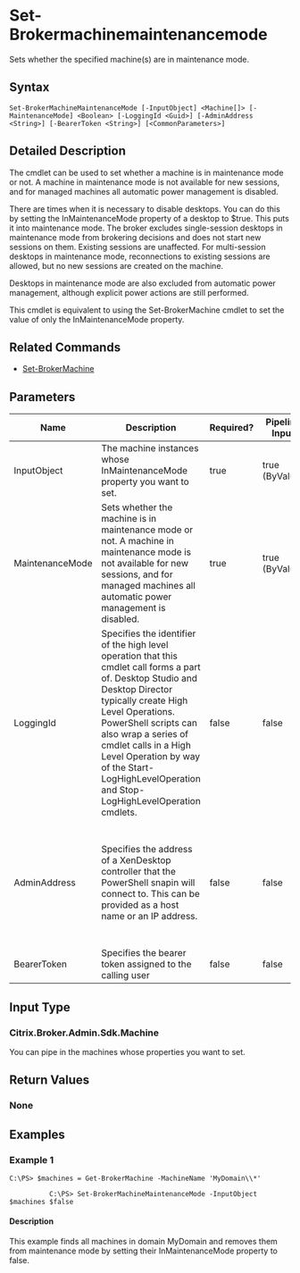 ﻿
# Set-Brokermachinemaintenancemode
Sets whether the specified machine(s) are in maintenance mode.
## Syntax
```
Set-BrokerMachineMaintenanceMode [-InputObject] <Machine[]> [-MaintenanceMode] <Boolean> [-LoggingId <Guid>] [-AdminAddress <String>] [-BearerToken <String>] [<CommonParameters>]
```
## Detailed Description
The cmdlet can be used to set whether a machine is in maintenance mode or not. A machine in maintenance mode is not available for new sessions, and for managed machines all automatic power management is disabled.

There are times when it is necessary to disable desktops. You can do this by setting the InMaintenanceMode property of a desktop to \$true. This puts it into maintenance mode. The broker excludes single-session desktops in maintenance mode from brokering decisions and does not start new sessions on them. Existing sessions are unaffected. For multi-session desktops in maintenance mode, reconnections to existing sessions are allowed, but no new sessions are created on the machine.

Desktops in maintenance mode are also excluded from automatic power management, although explicit power actions are still performed.

This cmdlet is equivalent to using the Set-BrokerMachine cmdlet to set the value of only the InMaintenanceMode property.


## Related Commands

* [Set-BrokerMachine](../Set-BrokerMachine/)
## Parameters
| Name   | Description | Required? | Pipeline Input | Default Value |
| --- | --- | --- | --- | --- |
| InputObject | The machine instances whose InMaintenanceMode property you want to set. | true | true (ByValue) |  |
| MaintenanceMode | Sets whether the machine is in maintenance mode or not. A machine in maintenance mode is not available for new sessions, and for managed machines all automatic power management is disabled. | true | true (ByValue) |  |
| LoggingId | Specifies the identifier of the high level operation that this cmdlet call forms a part of. Desktop Studio and Desktop Director typically create High Level Operations. PowerShell scripts can also wrap a series of cmdlet calls in a High Level Operation by way of the Start-LogHighLevelOperation and Stop-LogHighLevelOperation cmdlets. | false | false |  |
| AdminAddress | Specifies the address of a XenDesktop controller that the PowerShell snapin will connect to. This can be provided as a host name or an IP address. | false | false | Localhost. Once a value is provided by any cmdlet, this value will become the default. |
| BearerToken | Specifies the bearer token assigned to the calling user | false | false |  |

## Input Type

### Citrix.Broker.Admin.Sdk.Machine
You can pipe in the machines whose properties you want to set.
## Return Values

### None

## Examples

### Example 1
```
C:\PS> $machines = Get-BrokerMachine -MachineName 'MyDomain\\*'

          C:\PS> Set-BrokerMachineMaintenanceMode -InputObject $machines $false
```
#### Description
This example finds all machines in domain MyDomain and removes them from maintenance mode by setting their InMaintenanceMode property to false.
